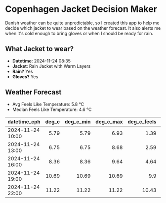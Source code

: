 
# Copenhagen Jacket Decision Maker

Danish weather can be quite unpredictable, so I created this app to help me decide which jacket to wear based on the weather forecast. 
It also alerts me when it's cold enough to bring gloves or when I should be ready for rain.

## What Jacket to wear?

- **Datetime**: 2024-11-24 08:35
- **Jacket**: Rain Jacket with Warm Layers
- **Rain?** Yes
- **Gloves?** Yes

## Weather Forecast
- Avg Feels Like Temperature: 5.8 °C
- Median Feels Like Temperature: 4.6 °C

| datetime_cph     |   deg_c |   deg_c_min |   deg_c_max |   deg_c_feels | weather   | wind   | rain   |
|:-----------------|--------:|------------:|------------:|--------------:|:----------|:-------|:-------|
| 2024-11-24 10:00 |    5.79 |        5.79 |        6.93 |          1.39 | Rain      | High   | Medium |
| 2024-11-24 13:00 |    6.75 |        6.75 |        8.68 |          2.59 | Rain      | High   | Medium |
| 2024-11-24 16:00 |    8.36 |        8.36 |        9.64 |          4.64 | Clouds    | High   | None   |
| 2024-11-24 19:00 |   10.69 |       10.69 |       10.69 |          9.9  | Clouds    | High   | None   |
| 2024-11-24 22:00 |   11.22 |       11.22 |       11.22 |         10.43 | Clouds    | High   | None   |
        